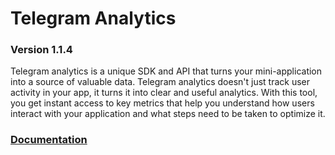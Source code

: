 # Telegram Analytics
### Version 1.1.4
Telegram analytics is a unique SDK and API that turns your mini-application into a source of valuable data. Telegram analytics doesn't just track user activity in your app, it turns it into clear and useful analytics. With this tool, you get instant access to key metrics that help you understand how users interact with your application and what steps need to be taken to optimize it.

### [Documentation](https://docs.tganalytics.xyz)
